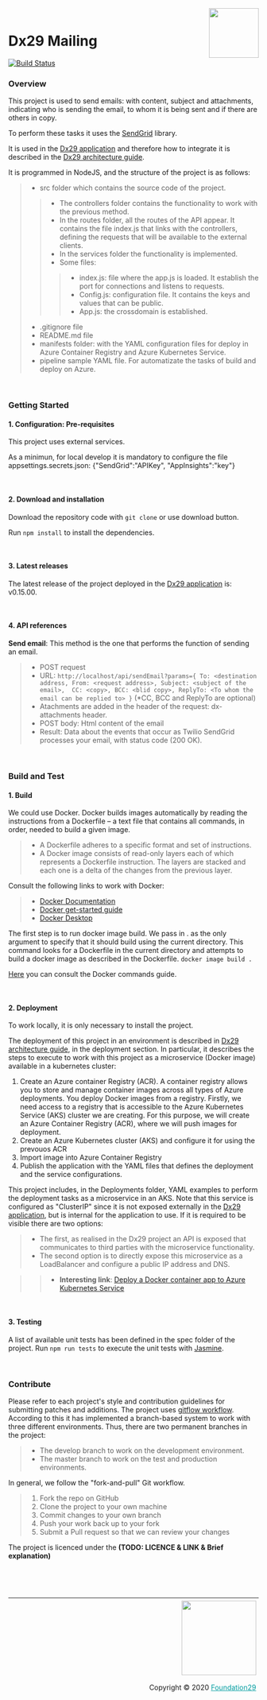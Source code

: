 <div style="margin-bottom: 1%; padding-bottom: 2%;">
	<img align="right" width="100px" src="https://dx29.ai/assets/img/logo-Dx29.png">
</div>

Dx29 Mailing
==============================================================================================================================================

[![Build Status](https://f29.visualstudio.com/Dx29%20v2/_apis/build/status/DEV-MICROSERVICES/Dx29.Mailing?branchName=develop)](https://f29.visualstudio.com/Dx29%20v2/_build/latest?definitionId=103&branchName=develop)

### **Overview**

This project is used to send emails: with content, subject and attachments, indicating who is sending the email, to whom it is being sent and if there are others in copy.

To perform these tasks it uses the [SendGrid](https://www.npmjs.com/package/@sendgrid/mail) library.

It is used in the [Dx29 application](https://dx29.ai/) and therefore how to integrate it is described in the [Dx29 architecture guide](https://dx29-v2.readthedocs.io/en/latest/index.html).

It is programmed in NodeJS, and the structure of the project is as follows:

>- src folder which contains the source code of the project.  
>>- The controllers folder contains the functionality to work with the previous method.
>>- In the routes folder, all the routes of the API appear. It contains the file index.js that links with the controllers, defining the requests that will be available to the external clients.
>>- In the services folder the functionality is implemented.
>>- Some files:
>>>- index.js: file where the app.js is loaded. It establish the port for connections and listens to requests.
>>>- Config.js: configuration file. It contains the keys and values that can be public.
>>>- App.js: the crossdomain is established.
>- .gitignore file
>- README.md file
>- manifests folder: with the YAML configuration files for deploy in Azure Container Registry and Azure Kubernetes Service.
>- pipeline sample YAML file. For automatizate the tasks of build and deploy on Azure.

<p>&nbsp;</p>

### **Getting Started**

####  1. Configuration: Pre-requisites

This project uses external services.

As a minimun, for local develop it is mandatory to configure the file appsettings.secrets.json: 
{"SendGrid":"APIKey", "AppInsights":"key"}


<p>&nbsp;</p>

####  2. Download and installation

Download the repository code with `git clone` or use download button.

Run ```npm install``` to install the dependencies.


<p>&nbsp;</p>

####  3. Latest releases

The latest release of the project deployed in the [Dx29 application](https://dx29.ai/) is: v0.15.00.

<p>&nbsp;</p>

#### 4. API references

**Send email**: This method is the one that performs the function of sending an email.
>- POST request
>- URL: ``` http://localhost/api/sendEmail?params={ To: <destination address, From: <request address>, Subject: <subject of the email>, 
CC: <copy>, BCC: <blid copy>, ReplyTo: <To whom the email can be replied to> } ``` (\*CC, BCC and ReplyTo are optional)
>- Atachments are added in the header of the request: dx-attachments header.
>- POST body: Html content of the email
>- Result: Data about the events that occur as Twilio SendGrid processes your email, with status code (200 OK).

<p>&nbsp;</p>

### **Build and Test**

#### 1. Build

We could use Docker. 
Docker builds images automatically by reading the instructions from a Dockerfile – a text file that contains all commands, in order, needed to build a given image.

>- A Dockerfile adheres to a specific format and set of instructions.
>- A Docker image consists of read-only layers each of which represents a Dockerfile instruction. The layers are stacked and each one is a delta of the changes from the previous layer.

Consult the following links to work with Docker:

>- [Docker Documentation](https://docs.docker.com/reference/)
>- [Docker get-started guide](https://docs.docker.com/get-started/overview/)
>- [Docker Desktop](https://www.docker.com/products/docker-desktop)

The first step is to run docker image build. We pass in . as the only argument to specify that it should build using the current directory. This command looks for a Dockerfile in the current directory and attempts to build a docker image as described in the Dockerfile. 
```docker image build . ```

[Here](https://docs.docker.com/engine/reference/commandline/docker/) you can consult the Docker commands guide.

<p>&nbsp;</p>

#### 2. Deployment

To work locally, it is only necessary to install the project. 

The deployment of this project in an environment is described in [Dx29 architecture guide](https://dx29-v2.readthedocs.io/en/latest/index.html), in the deployment section. In particular, it describes the steps to execute to work with this project as a microservice (Docker image) available in a kubernetes cluster:

1. Create an Azure container Registry (ACR). A container registry allows you to store and manage container images across all types of Azure deployments. You deploy Docker images from a registry. Firstly, we need access to a registry that is accessible to the Azure Kubernetes Service (AKS) cluster we are creating. For this purpose, we will create an Azure Container Registry (ACR), where we will push images for deployment.
2. Create an Azure Kubernetes cluster (AKS) and configure it for using the prevouos ACR
3. Import image into Azure Container Registry
4. Publish the application with the YAML files that defines the deployment and the service configurations. 

This project includes, in the Deployments folder, YAML examples to perform the deployment tasks as a microservice in an AKS. 
Note that this service is configured as "ClusterIP" since it is not exposed externally in the [Dx29 application](https://dx29.ai/), but is internal for the application to use. If it is required to be visible there are two options:
>- The first, as realised in the Dx29 project an API is exposed that communicates to third parties with the microservice functionality.
>- The second option is to directly expose this microservice as a LoadBalancer and configure a public IP address and DNS.

>>- **Interesting link**: [Deploy a Docker container app to Azure Kubernetes Service](https://docs.microsoft.com/en-GB/azure/devops/pipelines/apps/cd/deploy-aks?view=azure-devops&tabs=java)

<p>&nbsp;</p>

####  3. Testing

A list of available unit tests has been defined in the spec folder of the project.
Run ```npm run tests``` to execute the unit tests with [Jasmine](https://jasmine.github.io/setup/nodejs.html).

<p>&nbsp;</p>

### **Contribute**

Please refer to each project's style and contribution guidelines for submitting patches and additions. The project uses [gitflow workflow](https://nvie.com/posts/a-successful-git-branching-model/). 
According to this it has implemented a branch-based system to work with three different environments. Thus, there are two permanent branches in the project:
>- The develop branch to work on the development environment.
>- The master branch to work on the test and production environments.

In general, we follow the "fork-and-pull" Git workflow.

>1. Fork the repo on GitHub
>2. Clone the project to your own machine
>3. Commit changes to your own branch
>4. Push your work back up to your fork
>5. Submit a Pull request so that we can review your changes

The project is licenced under the **(TODO: LICENCE & LINK & Brief explanation)**

<p>&nbsp;</p>
<p>&nbsp;</p>

<div style="border-top: 1px solid !important;
	padding-top: 1% !important;
    padding-right: 1% !important;
    padding-bottom: 0.1% !important;">
	<div align="right">
		<img width="150px" src="https://dx29.ai/assets/img/logo-foundation-twentynine-footer.png">
	</div>
	<div align="right" style="padding-top: 0.5% !important">
		<p align="right">	
			Copyright © 2020
			<a style="color:#009DA0" href="https://www.foundation29.org/" target="_blank"> Foundation29</a>
		</p>
	</div>
<div>